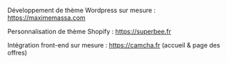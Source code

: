 
  
  Développement de thème Wordpress sur mesure : https://maximemassa.com
    
  Personnalisation de thème Shopify : https://superbee.fr
  
  Intégration front-end sur mesure  : https://camcha.fr
  (accueil & page des offres)
